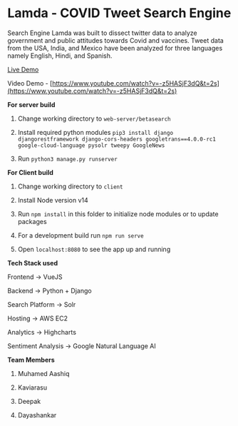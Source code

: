 # Lamda - COVID Tweet Search Engine

Search Engine Lamda was built to dissect twitter data to analyze government and public
attitudes towards Covid and vaccines. Tweet data from the USA, India, and Mexico have
been analyzed for three languages namely English, Hindi, and Spanish.

[Live Demo](https://tw-lamda.netlify.app/search)

Video Demo - [https://www.youtube.com/watch?v=-z5HASjF3dQ&t=2s](https://www.youtube.com/watch?v=-z5HASjF3dQ&t=2s)

**For server build**

1. Change working directory to `web-server/betasearch`

2. Install required python modules `pip3 install django djangorestframework django-cors-headers googletrans==4.0.0-rc1 google-cloud-language pysolr tweepy GoogleNews`

3. Run `python3 manage.py runserver`

**For Client build**

1. Change working directory to `client`

2. Install Node version v14

3. Run `npm install` in this folder to initialize node modules or to update packages

4. For a development build run `npm run serve`

5. Open `localhost:8080` to see the app up and running

**Tech Stack used**

Frontend → VueJS

Backend → Python + Django

Search Platform → Solr

Hosting → AWS EC2

Analytics → Highcharts

Sentiment Analysis → Google Natural Language AI

**Team Members**

1. Muhamed Aashiq

2. Kaviarasu

3. Deepak

4. Dayashankar

